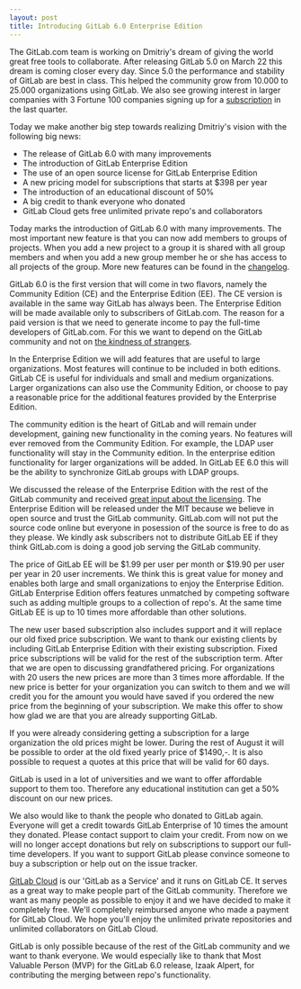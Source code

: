 ```yaml
---
layout: post
title: Introducing GitLab 6.0 Enterprise Edition
---
```

The GitLab.com team is working on Dmitriy's dream of giving the world great free tools to collaborate. After releasing GitLab 5.0 on March 22 this dream is coming closer every day. Since 5.0 the performance and stability of GitLab are best in class. This helped the community grow from 10.000 to 25.000 organizations using GitLab. We also see growing interest in larger companies with 3 Fortune 100 companies signing up for a [subscription](/subscription/) in the last quarter.

Today we make another big step towards realizing Dmitriy's vision with the following big news:

- The release of GitLab 6.0 with many improvements
- The introduction of GitLab Enterprise Edition
- The use of an open source license for GitLab Enterprise Edition
- A new pricing model for subscriptions that starts at $398 per year
- The introduction of an educational discount of 50%
- A big credit to thank everyone who donated
- GitLab Cloud gets free unlimited private repo's and collaborators

Today marks the introduction of GitLab 6.0 with many improvements. The most important new feature is that you can now add members to groups of projects. When you add a new project to a group it is shared with all group members and when you add a new group member he or she has access to all projects of the group. More new features can be found in the [changelog](https://github.com/gitlabhq/gitlabhq/blob/master/CHANGELOG).

GitLab 6.0 is the first version that will come in two flavors, namely the Community Edition (CE) and the Enterprise Edition (EE). The CE version is available in the same way GitLab has always been. The Enterprise Edition will be made available only to subscribers of GitLab.com. The reason for a paid version is that we need to generate income to pay the full-time developers of GitLab.com. For this we want to depend on the GitLab community and not on [the kindness of strangers](http://bhorowitz.com/2013/07/16/capital-market-climate-change/).

In the Enterprise Edition we will add features that are useful to large organizations. Most features will continue to be included in both editions. GitLab CE is useful for individuals and small and medium organizations. Larger organizations can also use the Community Edition, or choose to pay a reasonable price for the additional features provided by the Enterprise Edition.

The community edition is the heart of GitLab and will remain under development, gaining new functionality in the coming years. No features will ever removed from the Community Edition. For example, the LDAP user functionality will stay in the Community edition. In the enterprise edition functionality for larger organizations will be added. In GitLab EE 6.0 this will be the ability to synchronize GitLab groups with LDAP groups.

We discussed the release of the Enterprise Edition with the rest of the GitLab community and received [great input about the licensing](http://blog.gitlab.org/announcing-gitlab-enterprise-edition/). The Enterprise Edition will be released under the MIT because we believe in open source and trust the GitLab community. GitLab.com will not put the source code online but everyone in posession of the source is free to do as they please. We kindly ask subscribers not to distribute GitLab EE if they think GitLab.com is doing a good job serving the GitLab community.

The price of GitLab EE will be $1.99 per user per month or $19.90 per user per year in 20 user increments. We think this is great value for money and enables both large and small organizations to enjoy the Enterprise Edition. GitLab Enterprise Edition offers features unmatched by competing software such as adding multiple groups to a collection of repo's. At the same time GitLab EE is up to 10 times more affordable than other solutions.

The new user based subscription also includes support and it will replace our old fixed price subscription. We want to thank our existing clients by including GitLab Enterprise Edition with their existing subscription. Fixed price subscriptions will be valid for the rest of the subscription term. After that we are open to discussing grandfathered pricing. For organizations with 20 users the new prices are more than 3 times more affordable. If the new price is better for your organization you can switch to them and we will credit you for the amount you would have saved if you ordered the new price from the beginning of your subscription. We make this offer to show how glad we are that you are already supporting GitLab.

If you were already considering getting a subscription for a large organization the old prices might be lower. During the rest of August it will be possible to order at the old fixed yearly price of $1490,-. It is also possible to request a quotes at this price that will be valid for 60 days.

GitLab is used in a lot of universities and we want to offer affordable support to them too. Therefore any educational institution can get a 50% discount on our new prices.

We also would like to thank the people who donated to GitLab again. Everyone will get a credit towards GitLab Enterprise of 10 times the amount they donated. Please contact support to claim your credit. From now on we will no longer accept donations but rely on subscriptions to support our full-time developers. If you want to support GitLab please convince someone to buy a subscription or help out on the issue tracker.

  [GitLab Cloud](/cloud/) is our 'GitLab as a Service' and it runs on GitLab CE. It serves as a great way to make people part of the GitLab community. Therefore we want as many people as possible to enjoy it and we have decided to make it completely free. We'll completely reimbursed anyone who made a payment for GitLab Cloud. We hope you'll enjoy the unlimited private repositories and unlimited collaborators on GitLab Cloud.

GitLab is only possible because of the rest of the GitLab community and we want to thank everyone. We would especially like to thank that Most Valuable Person (MVP) for the GitLab 6.0 release, Izaak Alpert, for contributing the merging between repo's functionality.